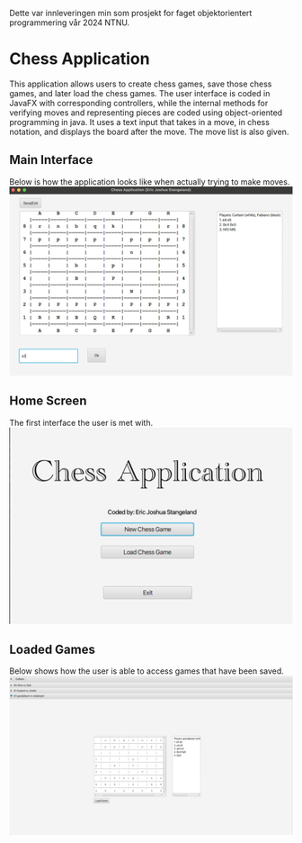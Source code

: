 Dette var innleveringen min som prosjekt for faget objektorientert programmering vår 2024 NTNU.
# Chess Application
This application allows users to create chess games, save those chess games, and later load the chess games. The user interface is coded in JavaFX with corresponding controllers, while the internal methods for verifying moves and representing pieces are coded using object-oriented programming in java.
It uses a text input that takes in a move, in chess notation, and displays the board after the move. The move list is also given. 

## Main Interface
Below is how the application looks like when actually trying to make moves.
![MainGame.png](images/MainGame.png)

## Home Screen
The first interface the user is met with.
![HomeScreen.png](images/Homescreen.png)

## Loaded Games
Below shows how the user is able to access games that have been saved.
![LoadedGames.png](images/LoadedGames.png)


